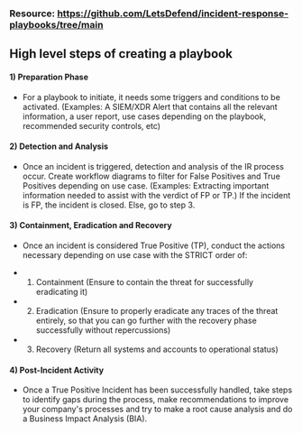 ### Resource: https://github.com/LetsDefend/incident-response-playbooks/tree/main

## High level steps of creating a playbook

#### 1) Preparation Phase

 - For a playbook to initiate, it needs some triggers and conditions to be activated. (Examples: A SIEM/XDR Alert that contains all the relevant information, a user report, use cases depending on the playbook, recommended security controls, etc)

#### 2) Detection and Analysis

 - Once an incident is triggered, detection and analysis of the IR process occur. Create workflow diagrams to filter for False Positives and True Positives depending on use case. (Examples: Extracting important information needed to assist with the verdict of FP or TP.) If the incident is FP, the incident is closed. Else, go to step 3.

#### 3) Containment, Eradication and Recovery

 - Once an incident is considered True Positive (TP), conduct the actions necessary depending on use case with the STRICT order of:

 - 1) Containment (Ensure to contain the threat for successfully eradicating it)
  
 - 2) Eradication (Ensure to properly eradicate any traces of the threat entirely, so that you can go further with the recovery phase successfully without repercussions)
  
 - 3) Recovery (Return all systems and accounts to operational status)

#### 4) Post-Incident Activity

 - Once a True Positive Incident has been successfully handled, take steps to identify gaps during the process, make recommendations to improve your company's processes and try to make a root cause analysis and do a Business Impact Analysis (BIA).
